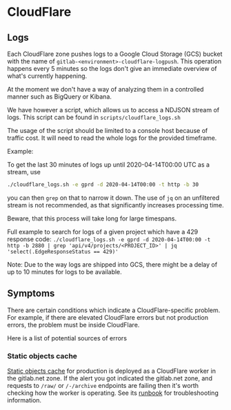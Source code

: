 # CloudFlare

## Logs

Each CloudFlare zone pushes logs to a Google Cloud Storage (GCS) bucket with the name of
`gitlab-<environment>-cloudflare-logpush`. This operation happens every 5 minutes
so the logs don't give an immediate overview of what's currently happening.

At the moment we don't have a way of analyzing them in a controlled manner such as BigQuery or Kibana.

We have however a script, which allows us to access a NDJSON stream of logs. This script can be found in `scripts/cloudflare_logs.sh`

The usage of the script should be limited to a console host because of traffic cost. It will need to read the whole logs for the provided timeframe.

Example:

To get the last 30 minutes of logs up until 2020-04-14T00:00 UTC as a stream, use
```bash
./cloudflare_logs.sh -e gprd -d 2020-04-14T00:00 -t http -b 30
```
you can then `grep` on that to narrow it down. The use of `jq` on an unfiltered stream is not recommended, as that significantly increases processing time.

Beware, that this process will take long for large timespans.

Full example to search for logs of a given project which have a 429 response code:
`./cloudflare_logs.sh -e gprd -d 2020-04-14T00:00 -t http -b 2880 | grep 'api/v4/projects/<PROJECT_ID>' | jq 'select(.EdgeResponseStatus == 429)'`

Note: Due to the way logs are shipped into GCS, there might be a delay of up to 10 minutes for logs to be available.

## Symptoms

There are certain conditions which indicate a CloudFlare-specific problem.
For example, if there are elevated CloudFlare errors but not production errors, the problem must be inside CloudFlare.

Here is a list of potential sources of errors

### Static objects cache

[Static objects cache][static-objects-cache-howto] for production is deployed as a CloudFlare worker in
the gitlab.net zone. If the alert you got indicated the gitlab.net zone, and requests to `/raw/` or `/-/archive`
endpoints are failing then it's worth checking how the worker is operating. See its [runbook][static-objects-cache-troubleshooting]
for troubleshooting information.

[static-objects-cache-howto]: ../web/static-repository-objects-caching.md
[static-objects-cache-troubleshooting]: ../web/static-objects-caching.md
